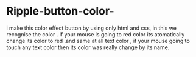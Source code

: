 # Ripple-button-color-
i make this color effect button by using only html and css, in this we recognise the color . if your mouse is going to red color its atomatically change its color to red .and same at all text color , if your mouse going to touch any text color then its color was really change by its  name.
